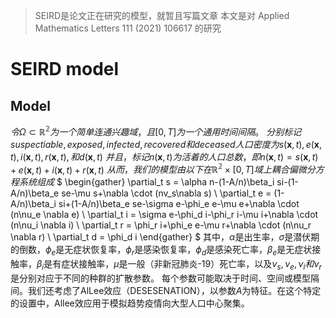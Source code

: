 > SEIRD是论文正在研究的模型，就暂且写篇文章
> 本文是对 Applied Mathematics Letters 111 (2021) 106617 的研究

# SEIRD model

## Model

$令\Omega \subset \mathbb{R^2} 为一个简单连通兴趣域，且[0, T]为一个通用时间间隔。$
$分别标记suspectiable, exposed, infected, recovered和deceased人口密度为 s(\mathbf{x}, t), e(\mathbf{x}, t), i(\mathbf{x}, t), r(\mathbf{x}, t), 和 d(\mathbf{x}, t)$
$并且，标记n(\mathbf{x},t)为活着的人口总数，即n(\mathbf{x},t)=s(\mathbf{x}, t)+e(\mathbf{x}, t)+i(\mathbf{x}, t)+r(\mathbf{x}, t)$
$从而，我们的模型由以下在\mathbb{R^2} \times [0,T]域上耦合偏微分方程系统组成$
$
\begin{gather}
    \partial_t s = \alpha n-(1-A/n)\beta_i si-(1-A/n)\beta_e se-\mu s+\nabla \cdot (nv_s\nabla s) \\
    \partial_t e = (1-A/n)\beta_i si+(1-A/n)\beta_e se-\sigma e-\phi_e e-\mu e+\nabla \cdot (n\nu_e \nabla e) \\
    \partial_t i = \sigma e-\phi_d i-\phi_r i-\mu i+\nabla \cdot (n\nu_i \nabla i) \\
    \partial_t r = \phi_r i+\phi_e e-\mu r+\nabla \cdot (n\nu_r \nabla r) \\
    \partial_t d = \phi_d i
\end{gather}
$
其中，$\alpha$是出生率，$\sigma$是潜伏期的倒数，$\phi_e$是无症状恢复率，$\phi_r$是感染恢复率，$\phi_d$是感染死亡率，$\beta_e$是无症状接触率，$\beta_i$是有症状接触率，$\mu$是一般（非新冠肺炎-19）死亡率，以及$\nu_s,\nu_e,\nu_i和\nu_r$是分别对应于不同的种群的扩散参数。
每个参数可能取决于时间、空间或模型隔间。我们还考虑了AlLee效应（DESESENATION），以参数$A$为特征。在这个特定的设置中，Allee效应用于模拟趋势疫情向大型人口中心聚集。
